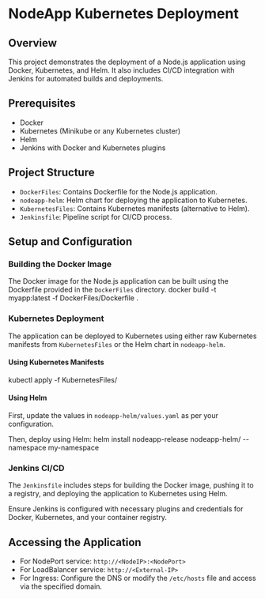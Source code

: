 # NodeApp Kubernetes Deployment

## Overview
This project demonstrates the deployment of a Node.js application using Docker, Kubernetes, and Helm. It also includes CI/CD integration with Jenkins for automated builds and deployments.

## Prerequisites
- Docker
- Kubernetes (Minikube or any Kubernetes cluster)
- Helm
- Jenkins with Docker and Kubernetes plugins

## Project Structure
- `DockerFiles`: Contains Dockerfile for the Node.js application.
- `nodeapp-helm`: Helm chart for deploying the application to Kubernetes.
- `KubernetesFiles`: Contains Kubernetes manifests (alternative to Helm).
- `Jenkinsfile`: Pipeline script for CI/CD process.

## Setup and Configuration
### Building the Docker Image
The Docker image for the Node.js application can be built using the Dockerfile provided in the `DockerFiles` directory.
docker build -t myapp:latest -f DockerFiles/Dockerfile .


### Kubernetes Deployment
The application can be deployed to Kubernetes using either raw Kubernetes manifests from `KubernetesFiles` or the Helm chart in `nodeapp-helm`.

#### Using Kubernetes Manifests
kubectl apply -f KubernetesFiles/

#### Using Helm
First, update the values in `nodeapp-helm/values.yaml` as per your configuration.

Then, deploy using Helm:
helm install nodeapp-release nodeapp-helm/ --namespace my-namespace

### Jenkins CI/CD
The `Jenkinsfile` includes steps for building the Docker image, pushing it to a registry, and deploying the application to Kubernetes using Helm.

Ensure Jenkins is configured with necessary plugins and credentials for Docker, Kubernetes, and your container registry.

## Accessing the Application
- For NodePort service: `http://<NodeIP>:<NodePort>`
- For LoadBalancer service: `http://<External-IP>`
- For Ingress: Configure the DNS or modify the `/etc/hosts` file and access via the specified domain.
